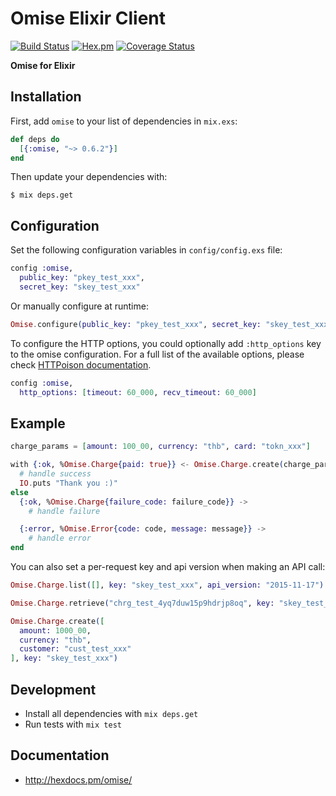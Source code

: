 # Omise Elixir Client
[![Build Status](https://travis-ci.org/omise/omise-elixir.svg)](https://travis-ci.org/omise/omise-elixir)
[![Hex.pm](https://img.shields.io/hexpm/v/omise.svg?style=flat-square)](https://hex.pm/packages/omise)
[![Coverage Status](https://coveralls.io/repos/github/omise/omise-elixir/badge.svg?branch=master)](https://coveralls.io/github/omise/omise-elixir?branch=master)

**Omise for Elixir**

## Installation

  First, add `omise` to your list of dependencies in `mix.exs`:

  ```elixir
  def deps do
    [{:omise, "~> 0.6.2"}]
  end
  ```

  Then update your dependencies with:

  ```shell
  $ mix deps.get
  ```

## Configuration

Set the following configuration variables in `config/config.exs` file:

```elixir
config :omise,
  public_key: "pkey_test_xxx",
  secret_key: "skey_test_xxx"
```

Or manually configure at runtime:

```elixir
Omise.configure(public_key: "pkey_test_xxx", secret_key: "skey_test_xxx")
```

To configure the HTTP options, you could optionally add `:http_options` key to the omise configuration. For a full list of the available options, please check [HTTPoison documentation](https://github.com/edgurgel/httpoison).

```elixir
config :omise,
  http_options: [timeout: 60_000, recv_timeout: 60_000]
```

## Example

```elixir
charge_params = [amount: 100_00, currency: "thb", card: "tokn_xxx"]

with {:ok, %Omise.Charge{paid: true}} <- Omise.Charge.create(charge_params) do
  # handle success
  IO.puts "Thank you :)"
else
  {:ok, %Omise.Charge{failure_code: failure_code}} ->
    # handle failure

  {:error, %Omise.Error{code: code, message: message}} ->
    # handle error
end
```

You can also set a per-request key and api version when making an API call:

```elixir
Omise.Charge.list([], key: "skey_test_xxx", api_version: "2015-11-17")

Omise.Charge.retrieve("chrg_test_4yq7duw15p9hdrjp8oq", key: "skey_test_xxx")

Omise.Charge.create([
  amount: 1000_00,
  currency: "thb",
  customer: "cust_test_xxx"
], key: "skey_test_xxx")
```

## Development

- Install all dependencies with `mix deps.get`
- Run tests with `mix test`

## Documentation

 * http://hexdocs.pm/omise/
